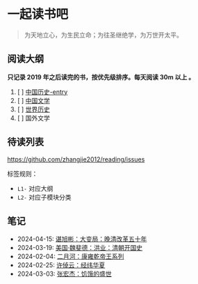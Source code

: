 # 一起读书吧

> 为天地立心，为生民立命；为往圣继绝学，为万世开太平。

## 阅读大纲

**只记录 2019 年之后读完的书，按优先级排序。每天阅读 30m 以上 。**

1. [ ] [中国历史-entry](中国历史-entry.md)
2. [ ] [中国文学](中国文学-entry.md)
3. [ ] [世界历史](world-history/README.md)
4. [ ] 国外文学

## 待读列表

<https://github.com/zhangjie2012/reading/issues>

标签规则：

- `L1-` 对应大纲
- `L2-` 对应子模块分类

## 笔记

- 2024-04-15: [谌旭彬：大变局：晚清改革五十年](chinese-history/谌旭彬-大变局.md)
- 2024-03-19: [美国·魏斐德：洪业：清朝开国史](chinese-history/魏斐德-洪业-清朝开国史.md)
- 2024-02-04: [二月河：康雍乾帝王系列](chinese-history/二月河-康雍乾系列.md)
- 2024-02-25: [许倬云：经纬华夏](chinese-history/许倬云-经纬华夏.md)
- 2024-03-03: [张宏杰：饥饿的盛世](chinese-history/张宏杰-饥饿的盛世.md)
